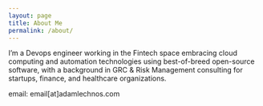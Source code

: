 ```yaml
---
layout: page
title: About Me
permalink: /about/
---
```


I’m a Devops engineer working in the Fintech space embracing cloud computing and automation technologies using best-of-breed open-source software, with a background in GRC & Risk Management consulting for startups, finance, and healthcare organizations.

email: email[at]adamlechnos.com
